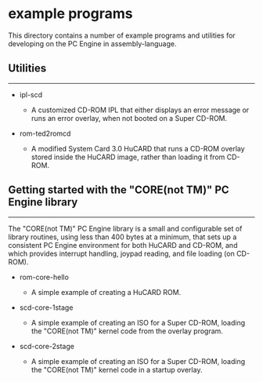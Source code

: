 # example programs

This directory contains a number of example programs and utilities for developing on the PC Engine in assembly-language.


## Utilities
------------

* ipl-scd
  - A customized CD-ROM IPL that either displays an error message or runs an error overlay, when not booted on a Super CD-ROM.

* rom-ted2romcd
  - A modified System Card 3.0 HuCARD that runs a CD-ROM overlay stored inside the HuCARD image, rather than loading it from CD-ROM.


## Getting started with the "CORE(not TM)" PC Engine library
------------------------------------------------------------

The "CORE(not TM)" PC Engine library is a small and configurable set of library routines, using less than 400 bytes at a minimum, that sets up a consistent PC Engine environment for both HuCARD and CD-ROM, and which provides interrupt handling, joypad reading, and file loading (on CD-ROM).


* rom-core-hello
  - A simple example of creating a HuCARD ROM.

* scd-core-1stage
  - A simple example of creating an ISO for a Super CD-ROM, loading the "CORE(not TM)" kernel code from the overlay program.

* scd-core-2stage
  - A simple example of creating an ISO for a Super CD-ROM, loading the "CORE(not TM)" kernel code in a startup overlay.
